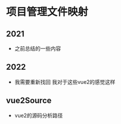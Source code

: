 # 项目管理文件映射
## 2021

- 之前总结的一些内容

## 2022

- 我需要重新找回 我对于这些vue2的感觉这样

## vue2Source

- vue2的源码分析路径



